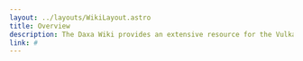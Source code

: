 ```yaml
---
layout: ../layouts/WikiLayout.astro
title: Overview
description: The Daxa Wiki provides an extensive resource for the Vulkan abstraction Layer Daxa and is meant as a reference for developers using it.
link: #
---
```


